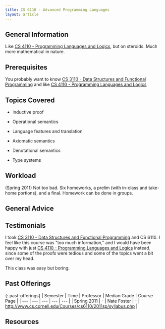 ```yaml
---
title: CS 6110 - Advanced Programming Languages
layout: article
---
```


## General Information

Like [CS 4110 - Programming Languages and Logics](https://github.com/mrkev/Official-CS-Wiki/blob/master/classes/CS4110.md), but on steroids. Much more mathematical in nature.

## Prerequisites

You probably want to know [CS 3110 - Data Structures and Functional Programming](https://github.com/mrkev/Official-CS-Wiki/blob/master/classes/CS3110.md) and like [CS 4110 - Programming Languages and Logics](https://github.com/mrkev/Official-CS-Wiki/blob/master/classes/CS4110.md)

## Topics Covered

 - Inductive proof

 - Operational semantics

 - Language features and translation

 - Axiomatic semantics

 - Denotational semantics

 - Type systems

## Workload

(Spring 2011) Not too bad. Six homeworks, a prelim (with in-class and take-home portions), and a final. Homework can be done in groups.

## General Advice

## Testimonials

I took [CS 3110 - Data Structures and Functional Programming](https://github.com/mrkev/Official-CS-Wiki/blob/master/classes/CS3110.md) and CS 6110. I feel like this course was "too much information," and I would have been happy with just [CS 4110 - Programming Languages and Logics](https://github.com/mrkev/Official-CS-Wiki/blob/master/classes/CS4110.md) instead, since some of the proofs were tedious and some of the topics went a bit over my head.

This class was easy but boring.

## Past Offerings

{:.past-offerings}
| Semester | Time | Professor | Median Grade | Course Page |
| --- | --- | --- | --- | --- |
| Spring 2011 | - | Nate Foster | - | http://www.cs.cornell.edu/Courses/cs6110/2011sp/syllabus.php |

## Resources
